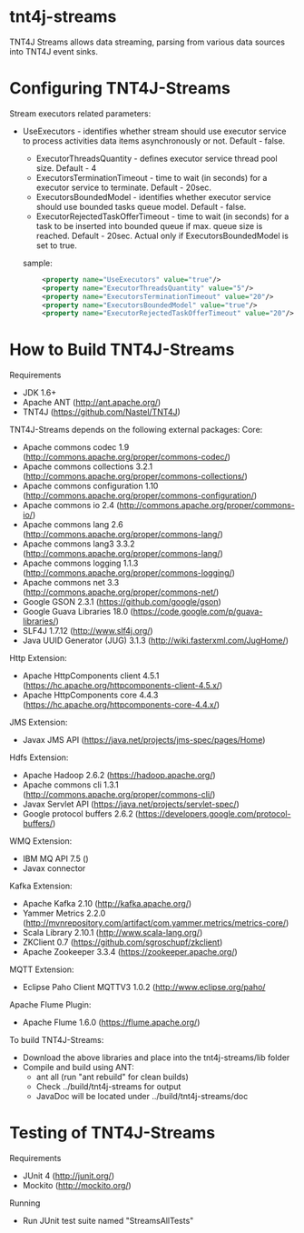 # tnt4j-streams
TNT4J Streams allows data streaming, parsing from various data sources into TNT4J event sinks.

Configuring TNT4J-Streams
======================================

Stream executors related parameters:

 * UseExecutors - identifies whether stream should use executor service to process activities data items asynchronously or not. Default - false.
    * ExecutorThreadsQuantity - defines executor service thread pool size. Default - 4
    * ExecutorsTerminationTimeout - time to wait (in seconds) for a executor service to terminate. Default - 20sec.
    * ExecutorsBoundedModel - identifies whether executor service should use bounded tasks queue model. Default - false.
    *   ExecutorRejectedTaskOfferTimeout - time to wait (in seconds) for a task to be inserted into bounded queue if max. queue size is reached. Default - 20sec.
                                           Actual only if ExecutorsBoundedModel is set to true.

    sample:
```xml
        <property name="UseExecutors" value="true"/>
        <property name="ExecutorThreadsQuantity" value="5"/>
        <property name="ExecutorsTerminationTimeout" value="20"/>
        <property name="ExecutorsBoundedModel" value="true"/>
        <property name="ExecutorRejectedTaskOfferTimeout" value="20"/>
```

How to Build TNT4J-Streams
=========================================

Requirements
* JDK 1.6+
* Apache ANT (http://ant.apache.org/)
* TNT4J (https://github.com/Nastel/TNT4J)

TNT4J-Streams depends on the following external packages:
Core:
* Apache commons codec 1.9 (http://commons.apache.org/proper/commons-codec/)
* Apache commons collections 3.2.1 (http://commons.apache.org/proper/commons-collections/)
* Apache commons configuration 1.10 (http://commons.apache.org/proper/commons-configuration/)
* Apache commons io 2.4 (http://commons.apache.org/proper/commons-io/)
* Apache commons lang 2.6 (http://commons.apache.org/proper/commons-lang/)
* Apache commons lang3 3.3.2 (http://commons.apache.org/proper/commons-lang/)
* Apache commons logging 1.1.3 (http://commons.apache.org/proper/commons-logging/)
* Apache commons net 3.3 (http://commons.apache.org/proper/commons-net/)
* Google GSON 2.3.1 (https://github.com/google/gson)
* Google Guava Libraries 18.0 (https://code.google.com/p/guava-libraries/)
* SLF4J 1.7.12 (http://www.slf4j.org/)
* Java UUID Generator (JUG) 3.1.3 (http://wiki.fasterxml.com/JugHome/)

Http Extension:
* Apache HttpComponents client 4.5.1 (https://hc.apache.org/httpcomponents-client-4.5.x/)
* Apache HttpComponents core 4.4.3 (https://hc.apache.org/httpcomponents-core-4.4.x/)

JMS Extension:
* Javax JMS API (https://java.net/projects/jms-spec/pages/Home)

Hdfs Extension:
* Apache Hadoop 2.6.2 (https://hadoop.apache.org/)
* Apache commons cli 1.3.1 (http://commons.apache.org/proper/commons-cli/)
* Javax Servlet API (https://java.net/projects/servlet-spec/)
* Google protocol buffers 2.6.2 (https://developers.google.com/protocol-buffers/)

WMQ Extension:
* IBM MQ API 7.5 ()
* Javax connector

Kafka Extension:
* Apache Kafka 2.10 (http://kafka.apache.org/)
* Yammer Metrics 2.2.0 (http://mvnrepository.com/artifact/com.yammer.metrics/metrics-core/)
* Scala Library 2.10.1 (http://www.scala-lang.org/)
* ZKClient 0.7 (https://github.com/sgroschupf/zkclient)
* Apache Zookeeper 3.3.4 (https://zookeeper.apache.org/)

MQTT Extension:
* Eclipse Paho Client MQTTV3 1.0.2 (http://www.eclipse.org/paho/

Apache Flume Plugin:
* Apache Flume 1.6.0 (https://flume.apache.org/)

To build TNT4J-Streams:
* Download the above libraries and place into the tnt4j-streams/lib folder
* Compile and build using ANT:
	* ant all (run "ant rebuild" for clean builds)
	* Check ../build/tnt4j-streams for output
	* JavaDoc will be located under ../build/tnt4j-streams/doc

Testing of TNT4J-Streams
=========================================

Requirements
* JUnit 4 (http://junit.org/)
* Mockito (http://mockito.org/)

Running
* Run JUnit test suite named "StreamsAllTests"
